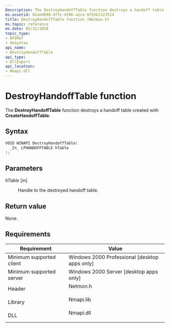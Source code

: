 ```yaml
---
Description: The DestroyHandoffTable function destroys a handoff table created with CreateHandoffTable.
ms.assetid: 01ae9899-4f7c-4706-a2ce-9f55b112351d
title: DestroyHandoffTable function (Netmon.h)
ms.topic: reference
ms.date: 05/31/2018
topic_type: 
- APIRef
- kbSyntax
api_name: 
- DestroyHandoffTable
api_type: 
- DllExport
api_location: 
- Nmapi.dll
---
```


# DestroyHandoffTable function

The **DestroyHandoffTable** function destroys a handoff table created with **CreateHandoffTable**.

## Syntax


```C++
VOID WINAPI DestroyHandoffTable(
  _In_ LPHANDOFFTABLE hTable
);
```



## Parameters

<dl> <dt>

*hTable* \[in\]
</dt> <dd>

Handle to the destroyed handoff table.

</dd> </dl>

## Return value

None.

## Requirements



| Requirement | Value |
|-------------------------------------|--------------------------------------------------------------------------------------|
| Minimum supported client<br/> | Windows 2000 Professional \[desktop apps only\]<br/>                           |
| Minimum supported server<br/> | Windows 2000 Server \[desktop apps only\]<br/>                                 |
| Header<br/>                   | <dl> <dt>Netmon.h</dt> </dl>  |
| Library<br/>                  | <dl> <dt>Nmapi.lib</dt> </dl> |
| DLL<br/>                      | <dl> <dt>Nmapi.dll</dt> </dl> |



 

 




